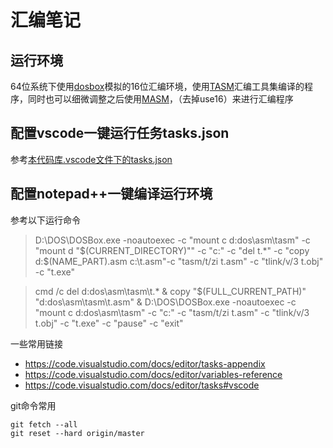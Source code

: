 # 汇编笔记
## 运行环境
64位系统下使用[dosbox](ASM/Dosbox/DOSBox.exe)模拟的16位汇编环境，使用[TASM](ASM/TASM)汇编工具集编译的程序，同时也可以细微调整之后使用[MASM](ASM/MASM)，（去掉use16）来进行汇编程序
## 配置vscode一键运行任务tasks.json
参考[本代码库.vscode文件下的tasks.json](.vscode/tasks.json)
## 配置notepad++一键编译运行环境
参考以下运行命令
> D:\DOS\DOSBox.exe -noautoexec -c "mount c d:dos\asm\tasm" -c "mount d \"$(CURRENT_DIRECTORY)\"" -c "c:" -c "del t.*" -c "copy d:\$(NAME_PART).asm c:\t.asm"-c "tasm/t/zi t.asm" -c "tlink/v/3 t.obj" -c "t.exe" 

> cmd /c del d:dos\asm\tasm\t.* & copy  "$(FULL_CURRENT_PATH)" "d:dos\asm\tasm\t.asm" & D:\DOS\DOSBox.exe -noautoexec -c "mount c d:dos\asm\tasm"  -c "c:"  -c "tasm/t/zi t.asm" -c "tlink/v/3 t.obj" -c "t.exe" -c "pause" -c "exit" 

一些常用链接

- https://code.visualstudio.com/docs/editor/tasks-appendix
- https://code.visualstudio.com/docs/editor/variables-reference
- https://code.visualstudio.com/docs/editor/tasks#vscode

git命令常用

```
git fetch --all
git reset --hard origin/master
```
